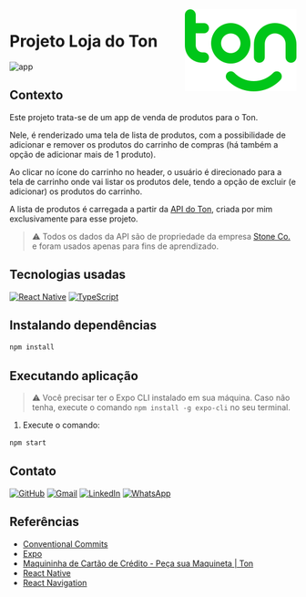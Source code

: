 <a href="https://www.ton.com.br/" target="_blank">
  <img src="./ton.svg" alt="Ton logo" align="right">
</a>

# Projeto Loja do Ton

![app](https://user-images.githubusercontent.com/85767695/158708237-f1081952-72ca-48e8-b0d1-bd8cc939840b.gif)

## Contexto

Este projeto trata-se de um app de venda de produtos para o Ton.

Nele, é renderizado uma tela de lista de produtos, com a possibilidade de adicionar e remover os produtos do carrinho de compras (há também a opção de adicionar mais de 1 produto).

Ao clicar no ícone do carrinho no header, o usuário é direcionado para a tela de carrinho onde vai listar os produtos dele, tendo a opção de excluir (e adicionar) os produtos do carrinho.

A lista de produtos é carregada a partir da [API do Ton](https://github.com/gugadolzan/ton-api), criada por mim exclusivamente para esse projeto.

> :warning: Todos os dados da API são de propriedade da empresa [Stone Co.](https://www.stone.co/) e foram usados apenas para fins de aprendizado.

## Tecnologias usadas

[![React Native](https://img.shields.io/badge/React_Native-00C619?style=for-the-badge&logo=react&logoColor=white)](https://reactnative.dev/)
[![TypeScript](https://img.shields.io/badge/TypeScript-00C619?style=for-the-badge&logo=typescript&logoColor=white)](https://www.typescriptlang.org/)

## Instalando dependências

```bash
npm install
```

## Executando aplicação

> :warning: Você precisar ter o Expo CLI instalado em sua máquina.
> Caso não tenha, execute o comando `npm install -g expo-cli` no seu terminal.

1. Execute o comando:

```bash
npm start
```

## Contato

[![GitHub](https://img.shields.io/badge/GitHub-00C619?style=for-the-badge&logo=github&logoColor=white)](https://github.com/gugadolzan)
[![Gmail](https://img.shields.io/badge/Gmail-00C619?style=for-the-badge&logo=gmail&logoColor=white)](mailto:gudolzan@gmail.com)
[![LinkedIn](https://img.shields.io/badge/LinkedIn-00C619?style=for-the-badge&logo=linkedin&logoColor=white)](https://www.linkedin.com/in/gustavo-dolzan/)
[![WhatsApp](https://img.shields.io/badge/WhatsApp-00C619?style=for-the-badge&logo=whatsapp&logoColor=white)](https://api.whatsapp.com/send?phone=5547989167878)

## Referências

- [Conventional Commits](https://www.conventionalcommits.org/en/v1.0.0/)
- [Expo](https://docs.expo.dev/)
- [Maquininha de Cartão de Crédito - Peça sua Maquineta | Ton](https://www.ton.com.br/)
- [React Native](https://reactnative.dev/docs/getting-started)
- [React Navigation](https://reactnavigation.org/docs/getting-started/)
